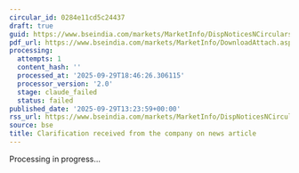 ```yaml
---
circular_id: 0284e11cd5c24437
draft: true
guid: https://www.bseindia.com/markets/MarketInfo/DispNoticesNCirculars.aspx?Noticeid={AFE5CB30-DCFB-4DDC-AFCB-AA07F03C152B}&noticeno=20250929-61&dt=09/29/2025&icount=61&totcount=87&flag=0
pdf_url: https://www.bseindia.com/markets/MarketInfo/DownloadAttach.aspx?id=20250929-61&attachedId=0cd82b23-3a96-4331-be82-b8b77dd3f9e4
processing:
  attempts: 1
  content_hash: ''
  processed_at: '2025-09-29T18:46:26.306115'
  processor_version: '2.0'
  stage: claude_failed
  status: failed
published_date: '2025-09-29T13:23:59+00:00'
rss_url: https://www.bseindia.com/markets/MarketInfo/DispNoticesNCirculars.aspx?Noticeid={AFE5CB30-DCFB-4DDC-AFCB-AA07F03C152B}&noticeno=20250929-61&dt=09/29/2025&icount=61&totcount=87&flag=0
source: bse
title: Clarification received from the company on news article
---
```


Processing in progress...